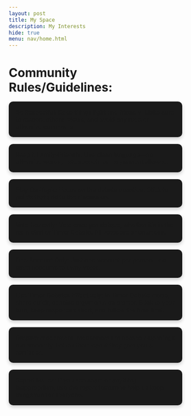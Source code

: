 ```yaml
---
layout: post
title: My Space 
description: My Interests
hide: true
menu: nav/home.html
---
```


# Community Rules/Guidelines:
- Be Respectful: Keep things light and friendly. Make sure to respect others' views, and avoid any rude or offensive comments.
- Keep it Family-Friendly: Use clean language—no offensive words, hate speech, or harassment allowed.
- Stay On-Topic: Focus on the debate question. Stick to points that add to the discussion.
- Vote Honestly: Vote once per debate, whether it’s in the main chat or Timer Debate. All votes are anonymous.
- One Account Only: Just one account per person—no extra accounts to sway votes.
- Use Timer Debates Effectively: In Timer Debate mode, share quick, concise arguments on a timer. Stick to your turn, keep responses short, and follow the time limit.
- Respect Moderators: Moderators are here to help things run smoothly. Follow their lead if they give you a reminder.
- Report Issues: If you see spam or anything inappropriate, use the report feature to help us keep things fun for everyone.

<head>
    <title>Futuristic Debate Forum</title>
    <style>
        * {
            margin: 0;
            padding: 0;
            box-sizing: border-box;
        }

        body {
            font-family: 'Roboto', sans-serif;
            background-color: #0d0d0d;
            color: #fff;
            display: flex;
            justify-content: center;
            align-items: center;
            height: 100vh;
            padding: 1rem;
        }

        .container {
            width: 100%;
            max-width: 800px;
            text-align: center;
            padding: 2rem;
        }

        header h1 {
            font-size: 3rem;
            margin-bottom: 2rem;
            color: #00e5ff;
            text-shadow: 0 0 15px rgba(0, 229, 255, 0.8);
        }

        #debate-selection h2, #arguments-list h2 {
            font-size: 1.8rem;
            margin-bottom: 1.5rem;
        }

        .buttons {
            display: flex;
            justify-content: space-around;
            margin-bottom: 2rem;
        }

        .side-btn {
            padding: 1rem 2rem;
            font-size: 1.2rem;
            border: none;
            cursor: pointer;
            border-radius: 10px;
            background: linear-gradient(45deg, #00e5ff, #0099cc);
            color: #fff;
            box-shadow: 0 0 10px rgba(0, 229, 255, 0.8);
            transition: background 0.3s ease;
        }

        .side-btn:hover {
            background: linear-gradient(45deg, #0099cc, #006699);
        }

        #argument-section {
            margin-top: 2rem;
        }

        #argument-input {
            width: 100%;
            height: 100px;
            border: 2px solid #00e5ff;
            border-radius: 10px;
            background: #0a0a0a;
            color: #fff;
            padding: 1rem;
            margin-bottom: 1rem;
            font-size: 1rem;
            resize: none;
        }

        .submit-btn {
            padding: 1rem 2rem;
            font-size: 1rem;
            border: none;
            cursor: pointer;
            border-radius: 10px;
            background: linear-gradient(45deg, #00e5ff, #0099cc);
            color: #fff;
            box-shadow: 0 0 10px rgba(0, 229, 255, 0.8);
        }

        ul {
            list-style: none;
            padding: 0;
            margin: 1rem 0;
        }

        li {
            background: #1a1a1a;
            margin: 1rem 0;
            padding: 1rem;
            border-radius: 10px;
            position: relative;
            box-shadow: 0 4px 8px rgba(0, 0, 0, 0.2);
        }

        li .rate {
            position: absolute;
            right: 1rem;
            top: 50%;
            transform: translateY(-50%);
            display: flex;
        }

        .rate button {
            background: none;
            border: none;
            cursor: pointer;
            font-size: 1.2rem;
            margin: 0 0.5rem;
            color: #00e5ff;
            border-radius: 50px;
            padding: 0.2rem 0.5rem;
            background-color: rgba(0, 229, 255, 0.1);
            transition: transform 0.3s ease;
        }

        .hidden {
            display: none;
        }
    </style>
</head>
<body>
    <div class="container">
        <header>
            <h1>Choose Your Side</h1>
        </header>

        <section id="debate-selection">
            <h2>Current Debate: Milk or Cereal First?</h2>
            <div class="buttons">
                <button id="milkFirst" class="side-btn">Milk First</button>
                <button id="cerealFirst" class="side-btn">Cereal First</button>
            </div>
        </section>

        <section id="argument-section" class="hidden">
            <h2 id="selected-side">Your Side:</h2>
            <textarea id="argument-input" placeholder="Submit your argument"></textarea>
            <button id="submit-argument" class="submit-btn">Submit Argument</button>
        </section>

        <section id="arguments-list" class="hidden">
            <h2>Arguments</h2>
            <ul id="argument-container"></ul>
        </section>
    </div>

    <script>
        document.addEventListener("DOMContentLoaded", () => {
            const milkButton = document.getElementById('milkFirst');
            const cerealButton = document.getElementById('cerealFirst');
            const argumentSection = document.getElementById('argument-section');
            const argumentsList = document.getElementById('arguments-list');
            const argumentInput = document.getElementById('argument-input');
            const submitButton = document.getElementById('submit-argument');
            const argumentContainer = document.getElementById('argument-container');
            const selectedSideText = document.getElementById('selected-side');

            let selectedSide = '';

            milkButton.addEventListener('click', () => {
                selectedSide = 'Milk First';
                showArgumentSection();
            });

            cerealButton.addEventListener('click', () => {
                selectedSide = 'Cereal First';
                showArgumentSection();
            });

            function showArgumentSection() {
                argumentSection.classList.remove('hidden');
                selectedSideText.textContent = `Your Side: ${selectedSide}`;
            }

            submitButton.addEventListener('click', () => {
                const argumentText = argumentInput.value.trim();
                if (argumentText) {
                    const argumentElement = document.createElement('li');
                    let upvotes = 0;
                    let downvotes = 0;
                    let hasVoted = false;

                    argumentElement.innerHTML = `
                        <p><strong>${selectedSide}:</strong> ${argumentText}</p>
                        <div class="rate">
                            <button class="upvote">👍 <span class="upvote-count">0</span></button>
                            <button class="downvote">👎 <span class="downvote-count">0</span></button>
                        </div>
                    `;

                    argumentContainer.appendChild(argumentElement);
                    argumentInput.value = '';

                    argumentsList.classList.remove('hidden');

                    const upvoteBtn = argumentElement.querySelector('.upvote');
                    const downvoteBtn = argumentElement.querySelector('.downvote');
                    const upvoteCount = argumentElement.querySelector('.upvote-count');
                    const downvoteCount = argumentElement.querySelector('.downvote-count');

                    upvoteBtn.addEventListener('click', () => {
                        if (!hasVoted) {
                            upvotes++;
                            upvoteCount.textContent = upvotes;
                            hasVoted = true;
                        }
                    });

                    downvoteBtn.addEventListener('click', () => {
                        if (!hasVoted) {
                            downvotes++;
                            downvoteCount.textContent = downvotes;
                            hasVoted = true;
                        }
                    });
                }
            });
        });
    </script>
</body>
